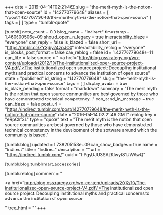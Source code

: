 +++
date = 2016-04-14T02:21:46Z
slug = "the-merit-myth-is-the-notion-that-open-source"
id = "142770779648"
aliases = [ "/post/142770779648/the-merit-myth-is-the-notion-that-open-source" ]
tags = [ ]
type = "tumblr-quote"

[tumblr]
note_count = 0.0
blog_name = "indirect"
timestamp = 1.460600506e+09
should_open_in_legacy = true
interactability_blaze = "everyone"
can_reply = false
is_blazed = false
short_url = "https://tmblr.co/ZY3jby24zpJO0"
interactability_reblog = "everyone"
is_blocks_post_format = false
can_reblog = false
id = 1.42770779648e+11
can_like = false
source = " <a href=\"http://blog.osstrategy.org/wp-content/uploads/2012/10/The-institutionalized-open-source-project-V4.pdf\">The institutionalized open source project: Decoupling institutional myths and practical concerns to advance the institution of open source</a>"
state = "published"
id_string = "142770779648"
slug = "the-merit-myth-is-the-notion-that-open-source"
tags = [ ]
display_avatar = true
is_blaze_pending = false
format = "markdown"
summary = "The merit myth is the notion that open source communities are best governed by those who have demonstrated technical competency..."
can_send_in_message = true
can_blaze = false
post_url = "https://indirect.tumblr.com/post/142770779648/the-merit-myth-is-the-notion-that-open-source"
date = "2016-04-14 02:21:46 GMT"
reblog_key = "eRpChf3L"
type = "quote"
text = "The merit myth is the notion that open source communities are best governed by those who have demonstrated technical competency in the development of the software around which the community is based."

[tumblr.blog]
updated = 1.738205153e+09
can_show_badges = true
name = "indirect"
title = "indirect"
description = ""
url = "https://indirect.tumblr.com/"
uuid = "t:PgyUJU3SA2Klwyt81UWAwQ"

[tumblr.blog.tumblrmart_accessories]

[tumblr.reblog]
comment = "<p><a href=\"http://blog.osstrategy.org/wp-content/uploads/2012/10/The-institutionalized-open-source-project-V4.pdf\">The institutionalized open source project: Decoupling institutional myths and practical concerns to advance the institution of open source</a></p>"
tree_html = ""
+++
